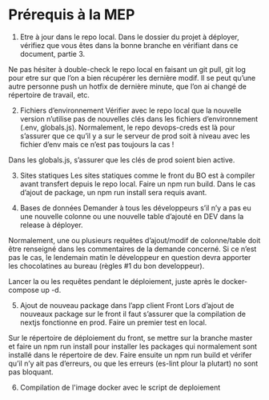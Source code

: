 # Prérequis à la MEP

1. Etre à jour dans le repo local.
Dans le dossier du projet à déployer, vérifiez que vous êtes dans la bonne branche en vérifiant dans ce document, partie 3.

Ne pas hésiter à double-check le repo local en faisant un git pull, git log pour etre sur que l’on a bien récupérer les dernière modif.
Il se peut qu’une autre personne push un hotfix de dernière minute, que l’on ai changé de répertoire de travail, etc.

 

2. Fichiers d’environnement
Vérifier avec le repo local que la nouvelle version n’utilise pas de nouvelles clés dans les fichiers d’environnement (.env, globals.js). Normalement, le repo devops-creds est là pour s’assurer que ce qu’il y a sur le serveur de prod soit à niveau avec les fichier d’env mais ce n’est pas toujours la cas !

Dans les globals.js, s’assurer que les clés de prod soient bien active.

 

3. Sites statiques
Les sites statiques comme le front du BO est à compiler avant transfert depuis le repo local. Faire un npm run build. Dans le cas d’ajout de package, un npm run install sera requis avant.

 

4. Bases de données
Demander à tous les développeurs s’il n’y a pas eu une nouvelle colonne ou une nouvelle table d’ajouté en DEV dans la release à déployer. 

Normalement, une ou plusieurs requêtes d’ajout/modif de colonne/table doit être renseigné dans les commentaires de la demande concerné. Si ce n’est pas le cas, le lendemain matin le développeur en question devra apporter les chocolatines au bureau (règles #1 du bon developpeur). 

Lancer la ou les requêtes pendant le déploiement, juste après le docker-compose up -d.

 

5. Ajout de nouveau package dans l’app client Front
Lors d’ajout de nouveaux package sur le front il faut s’assurer que la compilation de nextjs fonctionne en prod. Faire un premier test en local.

Sur le répertoire de déploiement du front, se mettre sur la branche master et faire un npm run install pour installer les packages qui normalement sont installé dans le répertoire de dev. Faire ensuite un npm run build et vérifer qu’il n’y ait pas d’erreurs, ou que les erreurs (es-lint plour la plutart) no sont pas bloquant.


6. Compilation de l'image docker avec le script de deploiement
